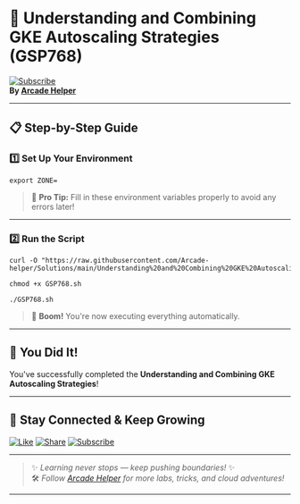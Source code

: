 
# 🚀 Understanding and Combining GKE Autoscaling Strategies (GSP768)  
[![Subscribe](https://img.shields.io/badge/Subscribe-YouTube-red?style=for-the-badge&logo=youtube)](https://www.youtube.com/@ArcadeHelper1418)  
**By [Arcade Helper](https://www.youtube.com/@ArcadeHelper1418)**

---

## 📋 Step-by-Step Guide

### 1️⃣ Set Up Your Environment
```
export ZONE=
```
> 🧠 **Pro Tip:** Fill in these environment variables properly to avoid any errors later!

---

### 2️⃣ Run the Script
```
curl -O "https://raw.githubusercontent.com/Arcade-helper/Solutions/main/Understanding%20and%20Combining%20GKE%20Autoscaling%20Strategies/GSP768.sh"

chmod +x GSP768.sh

./GSP768.sh
```
> 🚀 **Boom!** You're now executing everything automatically.

---

## 🎉 You Did It!  
You've successfully completed the **Understanding and Combining GKE Autoscaling Strategies**!

---

## 🌟 Stay Connected & Keep Growing

[![Like](https://img.shields.io/badge/Like-❤️-pink?style=for-the-badge)](https://www.youtube.com/@ArcadeHelper1418) 
[![Share](https://img.shields.io/badge/Share-🔁-blue?style=for-the-badge)](https://www.youtube.com/@ArcadeHelper1418) 
[![Subscribe](https://img.shields.io/badge/Subscribe-🔔-red?style=for-the-badge)](https://www.youtube.com/@ArcadeHelper1418)

---

> ✨ *Learning never stops — keep pushing boundaries!* ✨  
> 🛠️ *Follow [Arcade Helper](https://www.youtube.com/@ArcadeHelper1418) for more labs, tricks, and cloud adventures!*

---
